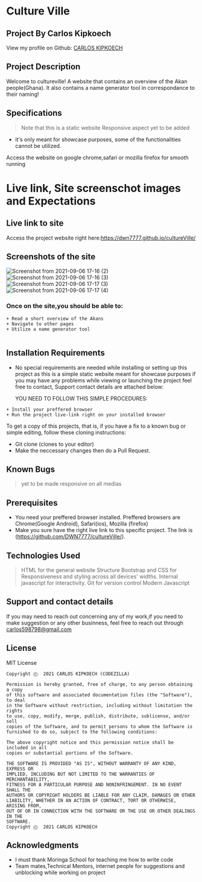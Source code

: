 # Culture Ville
## Project By Carlos Kipkoech
 View my profile on Github: [CARLOS KIPKOECH](https://github.com/DWN7777/)

## Project Description
Welcome to cultureville! A website that contains an overview of the Akan people(Ghana). It also contains a  name generator tool in correspondance to their naming!

## Specifications
> Note that this is a static website
>Responsive aspect yet to be added
 - it's only meant for showcase purposes, some of the functionalities cannot be utilized.

Access the website on google chrome,safari or mozilla firefox for smooth running 


# Live link, Site screenschot images and Expectations
##  Live link to site
Access the project website right here:https://dwn7777.github.io/cultureVille/

##  Screenshots of the site
  ![Screenshot from 2021-09-06 17-16 (2)](https://user-images.githubusercontent.com/87478982/132234220-56eecbe5-a37f-4e68-b40f-8e2f3df88d29.png)
![Screenshot from 2021-09-06 17-16 (3)](https://user-images.githubusercontent.com/87478982/132234252-7a12f40c-c5cb-4bb8-9831-696e1dc6c592.png)
![Screenshot from 2021-09-06 17-17 (3)](https://user-images.githubusercontent.com/87478982/132234269-f627375c-ee9f-4fd8-9cb1-a6d221f35806.png)
![Screenshot from 2021-09-06 17-17 (4)](https://user-images.githubusercontent.com/87478982/132234272-fb878851-9568-4d29-89e9-7ff16150c5ad.png)



### Once on the site,you should be able to:
```
+ Read a short overview of the Akans
+ Navigate to other pages
+ Utilize a name generator tool


```


## Installation Requirements
* No special requirements are needed while installing or setting up this project as this is a simple static website meant for showcase purposes
if you may have any problems while viewing or launching the project feel free to contact, Support contact details are attached below:

   YOU NEED TO FOLLOW THIS SIMPLE PROCEDURES:
```
+ Install your preffered browser
+ Run the project live-link right on your installed browser

```
To get a copy of this projects, that is, if you have a fix to a known bug or simple editing, follow these cloning instructions:

+ Git clone (clones to your editor)
+ Make the neccessary changes then do a Pull Request.

## Known Bugs
> yet to be made responsive on all medias
## Prerequisites
- You need your preffered browser installed. Preffered browsers are Chrome(Google Android), Safari(ios), Mozilla (firefox)
- Make you sure have the right live link to this specific project. The link is (https://github.com/DWN7777/cultureVille/).

## Technologies Used
> HTML for the general website Structure 
> Bootstrap and CSS for Responsiveness and styling across all devices' widths.
> Internal javascript for interactivity. Git  for version control
> Modern Javascript

## Support and contact details
If you may need to reach out concerning any of my work,if you need to make suggestion or any other businness, feel free to reach out through 
carlos598798@gmail.com

## License
MIT License
```
Copyright Ⓒ  2021 CARLOS KIPKOECH (CODEZILLA)

Permission is hereby granted, free of charge, to any person obtaining a copy
of this software and associated documentation files (the "Software"), to deal
in the Software without restriction, including without limitation the rights
to use, copy, modify, merge, publish, distribute, sublicense, and/or sell
copies of the Software, and to permit persons to whom the Software is
furnished to do so, subject to the following conditions:

The above copyright notice and this permission notice shall be included in all
copies or substantial portions of the Software.

THE SOFTWARE IS PROVIDED "AS IS", WITHOUT WARRANTY OF ANY KIND, EXPRESS OR
IMPLIED, INCLUDING BUT NOT LIMITED TO THE WARRANTIES OF MERCHANTABILITY,
FITNESS FOR A PARTICULAR PURPOSE AND NONINFRINGEMENT. IN NO EVENT SHALL THE
AUTHORS OR COPYRIGHT HOLDERS BE LIABLE FOR ANY CLAIM, DAMAGES OR OTHER
LIABILITY, WHETHER IN AN ACTION OF CONTRACT, TORT OR OTHERWISE, ARISING FROM,
OUT OF OR IN CONNECTION WITH THE SOFTWARE OR THE USE OR OTHER DEALINGS IN THE
SOFTWARE.
Copyright Ⓒ  2021 CARLOS KIPKOECH
```
## Acknowledgments

* I must thank Moringa School for teaching me how to write code 
* Team mates,Technical Mentors, internet people for suggestions and unblocking while working on project


